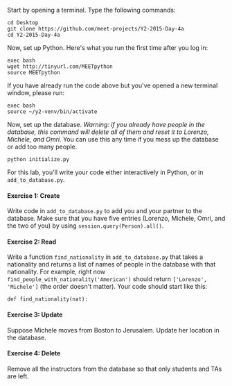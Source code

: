 Start by opening a terminal. Type the following commands:

    cd Desktop
    git clone https://github.com/meet-projects/Y2-2015-Day-4a
    cd Y2-2015-Day-4a

Now, set up Python. Here's what you run the first time after you log in:

    exec bash
    wget http://tinyurl.com/MEETpython
    source MEETpython

If you have already run the code above but you've opened a new terminal window,
please run:

    exec bash
    source ~/y2-venv/bin/activate

Now, set up the database. *Warning: if you already have people in the
database, this command will delete all of them and reset it to Lorenzo,
Michele, and Omri.* You can use this any time if you mess up the database or
add too many people.

    python initialize.py

For this lab, you'll write your code either interactively in Python, or in
`add_to_database.py`.

#### Exercise 1: Create
Write code in `add_to_database.py` to add you and your partner to the database.
Make sure that you have five entries (Lorenzo, Michele, Omri, and the two of
you) by using `session.query(Person).all()`.

#### Exercise 2: Read
Write a function `find_nationality` in `add_to_database.py` that takes a nationality
and returns a list of names of people in the database with that nationality.
For example, right now `find_people_with_nationality('American')` should
return `['Lorenzo', 'Michele']` (the order doesn't matter). Your code should
start like this:

    def find_nationality(nat):

#### Exercise 3: Update
Suppose Michele moves from Boston to Jerusalem. Update her location in the
database.

#### Exercise 4: Delete
Remove all the instructors from the database so that only students and TAs
are left.


